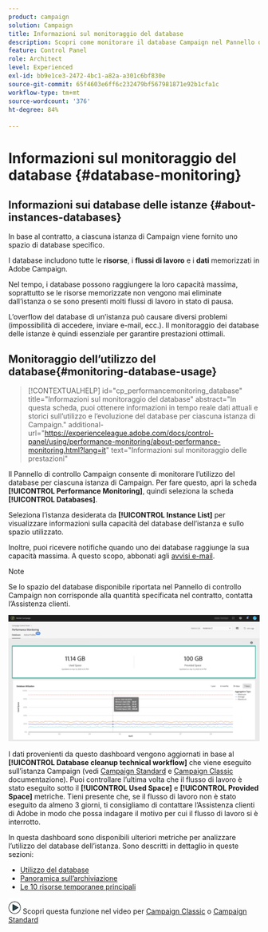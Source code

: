 ```yaml
---
product: campaign
solution: Campaign
title: Informazioni sul monitoraggio del database
description: Scopri come monitorare il database Campaign nel Pannello di controllo Campaign
feature: Control Panel
role: Architect
level: Experienced
exl-id: bb9e1ce3-2472-4bc1-a82a-a301c6bf830e
source-git-commit: 65f4603e6ff6c232479bf567981871e92b1cfa1c
workflow-type: tm+mt
source-wordcount: '376'
ht-degree: 84%

---
```


# Informazioni sul monitoraggio del database {#database-monitoring}

## Informazioni sui database delle istanze {#about-instances-databases}

In base al contratto, a ciascuna istanza di Campaign viene fornito uno spazio di database specifico.

I database includono tutte le **risorse**, i **flussi di lavoro** e i **dati** memorizzati in Adobe Campaign.

Nel tempo, i database possono raggiungere la loro capacità massima, soprattutto se le risorse memorizzate non vengono mai eliminate dall’istanza o se sono presenti molti flussi di lavoro in stato di pausa.

L’overflow del database di un’istanza può causare diversi problemi (impossibilità di accedere, inviare e-mail, ecc.). Il monitoraggio dei database delle istanze è quindi essenziale per garantire prestazioni ottimali.

## Monitoraggio dell’utilizzo del database{#monitoring-database-usage}

>[!CONTEXTUALHELP]
>id="cp_performancemonitoring_database"
>title="Informazioni sul monitoraggio del database"
>abstract="In questa scheda, puoi ottenere informazioni in tempo reale dati attuali e storici sull’utilizzo e l’evoluzione del database per ciascuna istanza di Campaign."
>additional-url="https://experienceleague.adobe.com/docs/control-panel/using/performance-monitoring/about-performance-monitoring.html?lang=it" text="Informazioni sul monitoraggio delle prestazioni"

Il Pannello di controllo Campaign consente di monitorare l’utilizzo del database per ciascuna istanza di Campaign. Per fare questo, apri la scheda **[!UICONTROL Performance Monitoring]**, quindi seleziona la scheda **[!UICONTROL Databases]**.

Seleziona l’istanza desiderata da **[!UICONTROL Instance List]** per visualizzare informazioni sulla capacità del database dell’istanza e sullo spazio utilizzato.

Inoltre, puoi ricevere notifiche quando uno dei database raggiunge la sua capacità massima. A questo scopo, abbonati agli [avvisi e-mail](../../performance-monitoring/using/email-alerting.md).

>[!NOTE]
>
>Se lo spazio del database disponibile riportata nel Pannello di controllo Campaign non corrisponde alla quantità specificata nel contratto, contatta l’Assistenza clienti.

![](assets/databases_dashboard.png)

I dati provenienti da questo dashboard vengono aggiornati in base al **[!UICONTROL Database cleanup technical workflow]** che viene eseguito sull’istanza Campaign (vedi [Campaign Standard](https://experienceleague.adobe.com/docs/campaign-standard/using/administrating/application-settings/technical-workflows.html?lang=it#list-of-technical-workflows) e [Campaign Classic](https://experienceleague.adobe.com/docs/campaign-classic/using/monitoring-campaign-classic/data-processing/database-cleanup-workflow.html?lang=it) documentazione). Puoi controllare l’ultima volta che il flusso di lavoro è stato eseguito sotto il **[!UICONTROL Used Space]** e **[!UICONTROL Provided Space]** metriche. Tieni presente che, se il flusso di lavoro non è stato eseguito da almeno 3 giorni, ti consigliamo di contattare l’Assistenza clienti di Adobe in modo che possa indagare il motivo per cui il flusso di lavoro si è interrotto.

In questa dashboard sono disponibili ulteriori metriche per analizzare l’utilizzo del database dell’istanza. Sono descritti in dettaglio in queste sezioni:

* [Utilizzo del database](../../performance-monitoring/using/database-utilization.md)
* [Panoramica sull’archiviazione](../../performance-monitoring/using/database-storage-overview.md)
* [Le 10 risorse temporanee principali](../../performance-monitoring/using/database-top-ten-resources.md)

<!--* [Active queries](../../performance-monitoring/using/database-active-queries.md)-->

![](assets/do-not-localize/how-to-video.png) Scopri questa funzione nel video per [Campaign Classic](https://experienceleague.adobe.com/docs/campaign-classic-learn/control-panel/performance-monitoring/monitoring-databases.html?lang=it#performance-monitoring) o [Campaign Standard](https://experienceleague.adobe.com/docs/campaign-standard-learn/control-panel/performance-monitoring/monitoring-databases.html?lang=it#performance-monitoring)

